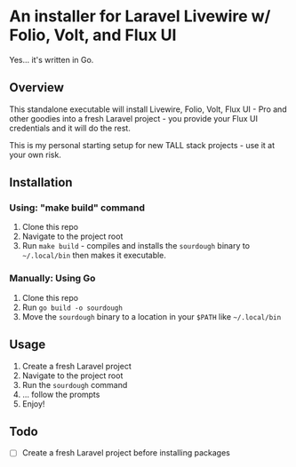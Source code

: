 # An installer for Laravel Livewire w/ Folio, Volt, and Flux UI

Yes... it's written in Go.

## Overview

This standalone executable will install Livewire, Folio, Volt, Flux UI - Pro and other goodies into a fresh Laravel project - you provide your Flux UI credentials and it will do the rest.

This is my personal starting setup for new TALL stack projects - use it at your own risk.

## Installation

### Using: "make build" command

1. Clone this repo
2. Navigate to the project root
3. Run `make build` - compiles and installs the `sourdough` binary to `~/.local/bin` then makes it executable.

### Manually: Using Go

1. Clone this repo
2. Run `go build -o sourdough`
3. Move the `sourdough` binary to a location in your `$PATH` like `~/.local/bin`

## Usage

1. Create a fresh Laravel project
2. Navigate to the project root
3. Run the `sourdough` command
4. ... follow the prompts
5. Enjoy!

## Todo

- [ ] Create a fresh Laravel project before installing packages
